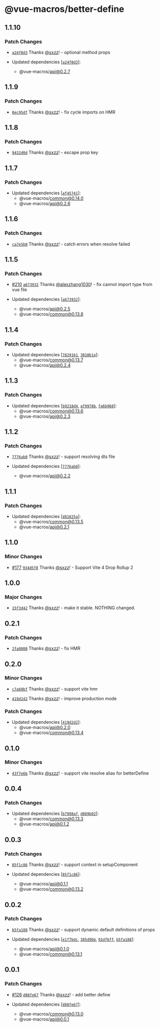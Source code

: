 # @vue-macros/better-define

## 1.1.10

### Patch Changes

- [`a24f0d3`](https://github.com/sxzz/unplugin-vue-macros/commit/a24f0d398cf0c6dd0bd9d0706f89fae52d5bc620) Thanks [@sxzz](https://github.com/sxzz)! - optional method props

- Updated dependencies [[`a24f0d3`](https://github.com/sxzz/unplugin-vue-macros/commit/a24f0d398cf0c6dd0bd9d0706f89fae52d5bc620)]:
  - @vue-macros/api@0.2.7

## 1.1.9

### Patch Changes

- [`0ec95df`](https://github.com/sxzz/unplugin-vue-macros/commit/0ec95df76457c21da07e38af6d2123d95cc2903b) Thanks [@sxzz](https://github.com/sxzz)! - fix cycle imports on HMR

## 1.1.8

### Patch Changes

- [`9432d0d`](https://github.com/sxzz/unplugin-vue-macros/commit/9432d0d9521278e318cff0f793c3f054d173e764) Thanks [@sxzz](https://github.com/sxzz)! - escape prop key

## 1.1.7

### Patch Changes

- Updated dependencies [[`af45741`](https://github.com/sxzz/unplugin-vue-macros/commit/af4574121dd43957343669fdc4051fb452a23e6b)]:
  - @vue-macros/common@0.14.0
  - @vue-macros/api@0.2.6

## 1.1.6

### Patch Changes

- [`ca7e5b0`](https://github.com/sxzz/unplugin-vue-macros/commit/ca7e5b01f32b6211204c9ea72131059414172104) Thanks [@sxzz](https://github.com/sxzz)! - catch errors when resolve failed

## 1.1.5

### Patch Changes

- [#210](https://github.com/sxzz/unplugin-vue-macros/pull/210) [`a673932`](https://github.com/sxzz/unplugin-vue-macros/commit/a673932d712f235c6ba98b38222306a7695ef1d7) Thanks [@alexzhang1030](https://github.com/alexzhang1030)! - fix cannot import type from vue file

- Updated dependencies [[`a673932`](https://github.com/sxzz/unplugin-vue-macros/commit/a673932d712f235c6ba98b38222306a7695ef1d7)]:
  - @vue-macros/api@0.2.5
  - @vue-macros/common@0.13.8

## 1.1.4

### Patch Changes

- Updated dependencies [[`7829161`](https://github.com/sxzz/unplugin-vue-macros/commit/7829161929733ce4e094d5c567ef8fbba9675168), [`3010b1e`](https://github.com/sxzz/unplugin-vue-macros/commit/3010b1ea9bc81bb7e09b5155f4b1695c6457a2db)]:
  - @vue-macros/common@0.13.7
  - @vue-macros/api@0.2.4

## 1.1.3

### Patch Changes

- Updated dependencies [[`b9218d4`](https://github.com/sxzz/unplugin-vue-macros/commit/b9218d45db8845a8ea44b1e825cdd97c7adb7a7d), [`af9978b`](https://github.com/sxzz/unplugin-vue-macros/commit/af9978bac81a9fa8e5fb09feefea704d6cde5ecf), [`fa6b968`](https://github.com/sxzz/unplugin-vue-macros/commit/fa6b9682f33812c99117515ea98471e534b28da4)]:
  - @vue-macros/common@0.13.6
  - @vue-macros/api@0.2.3

## 1.1.2

### Patch Changes

- [`7776ab0`](https://github.com/sxzz/unplugin-vue-macros/commit/7776ab0706715c9f67dc255e56446a2d049c620b) Thanks [@sxzz](https://github.com/sxzz)! - support resolving dts file

- Updated dependencies [[`7776ab0`](https://github.com/sxzz/unplugin-vue-macros/commit/7776ab0706715c9f67dc255e56446a2d049c620b)]:
  - @vue-macros/api@0.2.2

## 1.1.1

### Patch Changes

- Updated dependencies [[`d81825a`](https://github.com/sxzz/unplugin-vue-macros/commit/d81825a9bbe003f5af4ee3858241cc5bdb8f264f)]:
  - @vue-macros/common@0.13.5
  - @vue-macros/api@0.2.1

## 1.1.0

### Minor Changes

- [#177](https://github.com/sxzz/unplugin-vue-macros/pull/177) [`934d5f8`](https://github.com/sxzz/unplugin-vue-macros/commit/934d5f8e935fc6ee0a4b3846e183b6611e10c571) Thanks [@sxzz](https://github.com/sxzz)! - Support Vite 4
  Drop Rollup 2

## 1.0.0

### Major Changes

- [`15f3d42`](https://github.com/sxzz/unplugin-vue-macros/commit/15f3d42db5219c849f1248a881db8329e5b4b87c) Thanks [@sxzz](https://github.com/sxzz)! - make it stable. NOTHING changed.

## 0.2.1

### Patch Changes

- [`2fa0808`](https://github.com/sxzz/unplugin-vue-macros/commit/2fa080844d4b6ecb0e3c346d6f490a7484c530cd) Thanks [@sxzz](https://github.com/sxzz)! - fix HMR

## 0.2.0

### Minor Changes

- [`c7a60bf`](https://github.com/sxzz/unplugin-vue-macros/commit/c7a60bfd35f3123390c702a6ac754ebbd6750b1f) Thanks [@sxzz](https://github.com/sxzz)! - support vite hmr

- [`419d2d2`](https://github.com/sxzz/unplugin-vue-macros/commit/419d2d21e0e01108abb6f628b4546c1c29077002) Thanks [@sxzz](https://github.com/sxzz)! - improve production mode

### Patch Changes

- Updated dependencies [[`419d2d2`](https://github.com/sxzz/unplugin-vue-macros/commit/419d2d21e0e01108abb6f628b4546c1c29077002)]:
  - @vue-macros/api@0.2.0
  - @vue-macros/common@0.13.4

## 0.1.0

### Minor Changes

- [`43f7e6b`](https://github.com/sxzz/unplugin-vue-macros/commit/43f7e6bf3dc3164c7da54174abc225f973ba8460) Thanks [@sxzz](https://github.com/sxzz)! - support vite resolve alias for betterDefine

## 0.0.4

### Patch Changes

- Updated dependencies [[`b7998af`](https://github.com/sxzz/unplugin-vue-macros/commit/b7998afd69a0c8f8a619fab9a379c15ba4ad889f), [`d889b02`](https://github.com/sxzz/unplugin-vue-macros/commit/d889b028adb80ef02a2c17b7b7d687688cb5d5e5)]:
  - @vue-macros/common@0.13.3
  - @vue-macros/api@0.1.2

## 0.0.3

### Patch Changes

- [`85f1c86`](https://github.com/sxzz/unplugin-vue-macros/commit/85f1c8621ffaaeac313974445a0ef41fafdd2137) Thanks [@sxzz](https://github.com/sxzz)! - support context in setupComponent

- Updated dependencies [[`85f1c86`](https://github.com/sxzz/unplugin-vue-macros/commit/85f1c8621ffaaeac313974445a0ef41fafdd2137)]:
  - @vue-macros/api@0.1.1
  - @vue-macros/common@0.13.2

## 0.0.2

### Patch Changes

- [`b5fa188`](https://github.com/sxzz/unplugin-vue-macros/commit/b5fa18833b2262e9e416af7e96f83391efc877bb) Thanks [@sxzz](https://github.com/sxzz)! - support dynamic default definitions of props

- Updated dependencies [[`e1f7bdc`](https://github.com/sxzz/unplugin-vue-macros/commit/e1f7bdca122b07a64d2da0227b7ed7450cc9d8d0), [`385d9bb`](https://github.com/sxzz/unplugin-vue-macros/commit/385d9bbea219192d69ffc7396a7f288182de7813), [`91dfbff`](https://github.com/sxzz/unplugin-vue-macros/commit/91dfbff9918c7289f744cdd00e4b14a7fec2ee98), [`b5fa188`](https://github.com/sxzz/unplugin-vue-macros/commit/b5fa18833b2262e9e416af7e96f83391efc877bb)]:
  - @vue-macros/api@0.1.0
  - @vue-macros/common@0.13.1

## 0.0.1

### Patch Changes

- [#126](https://github.com/sxzz/unplugin-vue-macros/pull/126) [`d88fe67`](https://github.com/sxzz/unplugin-vue-macros/commit/d88fe674258c2d9d418d5b2e56aea6f70a199776) Thanks [@sxzz](https://github.com/sxzz)! - add better define

- Updated dependencies [[`d88fe67`](https://github.com/sxzz/unplugin-vue-macros/commit/d88fe674258c2d9d418d5b2e56aea6f70a199776)]:
  - @vue-macros/common@0.13.0
  - @vue-macros/api@0.0.1
